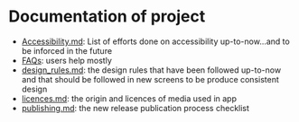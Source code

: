 # Documentation of project

* [Accessibility.md](accessibility.md): List of efforts done on accessibility up-to-now...and to be inforced in the future
* [FAQs](faq.md): users help mostly
* [design_rules.md](design_rules.md): the design rules that have been followed up-to-now and that should be followed in new screens to be produce consistent design
* [licences.md](licences.md): the origin and licences of media used in app
* [publishing.md](publishing.md): the new release publication process checklist



